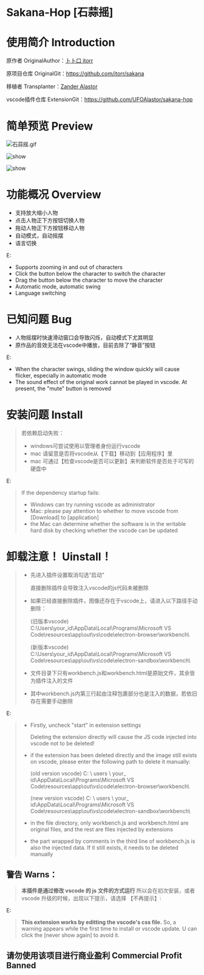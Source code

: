 # Sakana-Hop [石蒜摇]

# 使用简介 Introduction

原作者 OriginalAuthor：[卜卜口 itorr](https://github.com/itorr)

原项目仓库 OriginalGit：https://github.com/itorr/sakana

移植者 Transplanter：[Zander Alastor](https://github.com/UFOAlastor)

vscode插件仓库 ExtensionGit：https://github.com/UFOAlastor/sakana-hop

# 简单预览 Preview

![石蒜摇.gif](https://s2.loli.net/2022/08/27/RCsWxtk67TE5vAr.gif)

![show](https://github.com/itorr/sakana/raw/main/html/takina.png)

![show](https://github.com/itorr/sakana/raw/main/html/chisato.png)

# 功能概况 Overview

 - 支持放大缩小人物
 - 点击人物正下方按钮切换人物
 - 拖动人物正下方按钮移动人物
 - 自动模式，自动摇摆
 - 语言切换

E:
 - Supports zooming in and out of characters
 - Click the button below the character to switch the character
 - Drag the button below the character to move the character
 - Automatic mode, automatic swing
 - Language switching

# 已知问题 Bug

 - 人物摇摆时快速滑动窗口会导致闪烁，自动模式下尤其明显
 - 原作品的音效无法在vscode中播放，目前去除了“静音”按钮

E:
 - When the character swings, sliding the window quickly will cause flicker, especially in automatic mode
 - The sound effect of the original work cannot be played in vscode. At present, the "mute" button is removed

# 安装问题 Install

>若依赖启动失败：
> - windows可尝试使用以管理者身份运行vscode
> - mac 请留意是否将vscode从【下载】移动到【应用程序】里
> - mac 可通过【检查vscode是否可以更新】来判断软件是否处于可写的硬盘中

E:
>If the dependency startup fails:
> - Windows can try running vscode as administrator
> - Mac: please pay attention to whether to move vscode from [Download] to [application]
> - the Mac can determine whether the software is in the writable hard disk by checking whether the vscode can be updated

# 卸载注意！ Uinstall！

> - 先进入插件设置取消勾选“启动”
>
>   直接删除插件会导致注入vscode的js代码未被删除
>
> - 如果已经直接删除插件，图像还存在于vscode上，请进入以下路径手动删除：
>
>   (旧版本vscode) C:\Users\your_id\AppData\Local\Programs\Microsoft VS Code\resources\app\out\vs\code\electron-browser\workbench\
>
>   (新版本vscode) C:\Users\your_id\AppData\Local\Programs\Microsoft VS Code\resources\app\out\vs\code\electron-sandbox\workbench\
>
> - 文件目录下只有workbench.js和workbench.html是原始文件，其余皆为插件注入的文件
> - 其中workbench.js内第三行起由注释包裹部分也是注入的数据，若依旧存在需要手动删除

E:
> - Firstly, uncheck "start" in extension settings
>
>   Deleting the extension directly will cause the JS code injected into vscode not to be deleted!
>
> - if the extension has been deleted directly and the image still exists on vscode, please enter the following path to delete it manually:
>
>   (old version vscode) C: \ users \ your_ id\AppData\Local\Programs\Microsoft VS Code\resources\app\out\vs\code\electron-browser\workbench\
>
>   (new version vscode) C: \ users \ your_ id\AppData\Local\Programs\Microsoft VS Code\resources\app\out\vs\code\electron-sandbox\workbench\
>
> - in the file directory, only workbench.js and workbench.html are original files, and the rest are files injected by extensions
> - the part wrapped by comments in the third line of workbench.js is also the injected data. If it still exists, it needs to be deleted manually
>

## 警告 Warns：

> **本插件是通过修改 vscode 的 js 文件的方式运行**
> 所以会在初次安装，或者 vscode 升级的时候，出现以下提示，请选择 【不再提示】:

E:
> **This extension works by editting the vscode's css file.**
> So, a warning appears while the first time to install or vscode update. U can click the [never show again] to avoid it.

## 请勿使用该项目进行商业盈利 Commercial Profit Banned